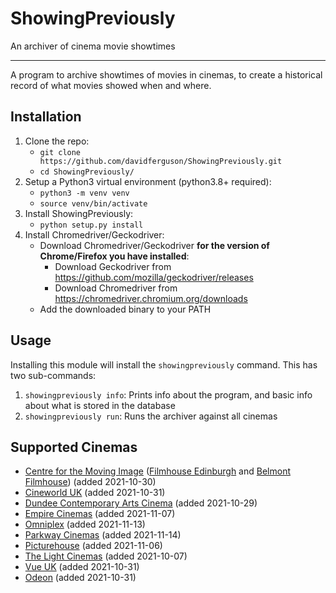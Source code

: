 # ShowingPreviously
An archiver of cinema movie showtimes

---

A program to archive showtimes of movies in cinemas, to create a historical record of what movies showed when and where.

## Installation
1. Clone the repo:
   * `git clone https://github.com/davidferguson/ShowingPreviously.git`
   * `cd ShowingPreviously/`
2. Setup a Python3 virtual environment (python3.8+ required):
   * `python3 -m venv venv`
   * `source venv/bin/activate`
3. Install ShowingPreviously:
   * `python setup.py install`
4. Install Chromedriver/Geckodriver:
   * Download Chromedriver/Geckodriver **for the version of Chrome/Firefox you have installed**:
      * Download Geckodriver from https://github.com/mozilla/geckodriver/releases
      * Download Chromedriver from https://chromedriver.chromium.org/downloads
   * Add the downloaded binary to your PATH

## Usage
Installing this module will install the `showingpreviously` command. This has two sub-commands:
1. `showingpreviously info`: Prints info about the program, and basic info about what is stored in the database
2. `showingpreviously run`: Runs the archiver against all cinemas

## Supported Cinemas
- [Centre for the Moving Image](https://www.cmi-scotland.co.uk/) ([Filmhouse Edinburgh](https://www.filmhousecinema.com/) and [Belmont Filmhouse](https://www.belmontfilmhouse.com/)) (added 2021-10-30)
- [Cineworld UK](https://www.cineworld.co.uk/) (added 2021-10-31) 
- [Dundee Contemporary Arts Cinema](https://www.dca.org.uk/whats-on/films) (added 2021-10-29)
- [Empire Cinemas](https://www.empirecinemas.co.uk/) (added 2021-11-07)
- [Omniplex](https://www.omniplex.ie) (added 2021-11-13)
- [Parkway Cinemas](https://parkwaycinemas.co.uk) (added 2021-11-14)
- [Picturehouse](https://www.picturehouses.com/) (added 2021-11-06)
- [The Light Cinemas](https://lightcinemas.co.uk/) (added 2021-10-07)
- [Vue UK](https://www.myvue.com/) (added 2021-10-31)
- [Odeon](https://odeon.co.uk/) (added 2021-10-31)
